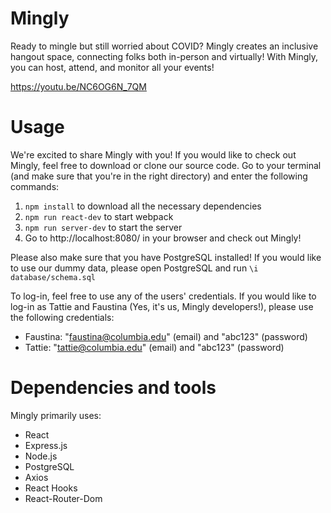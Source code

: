 # Mingly
Ready to mingle but still worried about COVID? Mingly creates an inclusive hangout space, connecting folks both in-person and virtually! With Mingly, you can host, attend, and monitor all your events!

https://youtu.be/NC6OG6N_7QM

# Usage
We're excited to share Mingly with you! If you would like to check out Mingly, feel free to download or clone our source code. Go to your terminal (and make sure that you're in the right directory) and enter the following commands:

1. `npm install` to download all the necessary dependencies
3. `npm run react-dev` to start webpack
4. `npm run server-dev` to start the server
5. Go to http://localhost:8080/ in your browser and check out Mingly!

Please also make sure that you have PostgreSQL installed! If you would like to use our dummy data, please open PostgreSQL and run `\i database/schema.sql`

To log-in, feel free to use any of the users' credentials. If you would like to log-in as Tattie and Faustina (Yes, it's us, Mingly developers!), please use the following credentials:

- Faustina: "faustina@columbia.edu" (email) and "abc123" (password)
- Tattie: "tattie@columbia.edu" (email) and "abc123" (password)

# Dependencies and tools
Mingly primarily uses:
* React
* Express.js
* Node.js
* PostgreSQL
* Axios
* React Hooks
* React-Router-Dom

